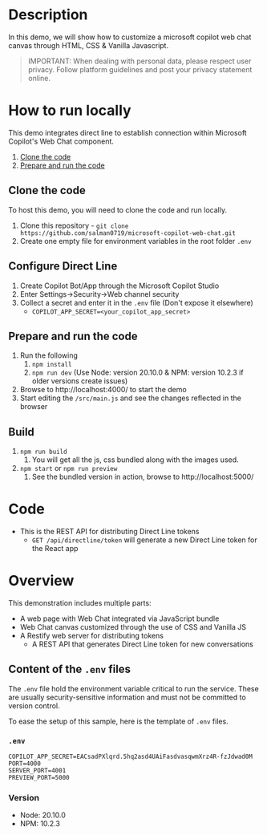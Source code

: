 # Description

In this demo, we will show how to customize a microsoft copilot web chat canvas through HTML, CSS & Vanilla Javascript. 

> IMPORTANT: When dealing with personal data, please respect user privacy. Follow platform guidelines and post your privacy statement online.

# How to run locally

This demo integrates direct line to establish connection within Microsoft Copilot's Web Chat component.

1. [Clone the code](#clone-the-code)
1. [Prepare and run the code](#prepare-and-run-the-code)

## Clone the code

To host this demo, you will need to clone the code and run locally.

1. Clone this repository - `git clone https://github.com/salman0719/microsoft-copilot-web-chat.git`
1. Create one empty file for environment variables in the root folder `.env`


## Configure Direct Line
1. Create Copilot Bot/App through the Microsoft Copilot Studio
2. Enter Settings->Security->Web channel security
3. Collect a secret and enter it in the `.env` file (Don't expose it elsewhere)
      -  `COPILOT_APP_SECRET=<your_copilot_app_secret>`  


## Prepare and run the code

1. Run the following
   1. `npm install`
   1. `npm run dev` (Use Node: version 20.10.0 & NPM: version 10.2.3 if older versions create issues)
1. Browse to http://localhost:4000/ to start the demo
1. Start editing the `/src/main.js` and see the changes reflected in the browser

## Build

1. `npm run build` 
   1. You will get all the js, css bundled along with the images used.
2. `npm start` or `npm run preview`
   1. See the bundled version in action, browse to http://localhost:5000/

# Code

-  This is the REST API for distributing Direct Line tokens
   -  `GET /api/directline/token` will generate a new Direct Line token for the React app

# Overview

This demonstration includes multiple parts:

-  A web page with Web Chat integrated via JavaScript bundle
-  Web Chat canvas customized through the use of CSS and Vanilla JS
-  A Restify web server for distributing tokens
   -  A REST API that generates Direct Line token for new conversations


## Content of the `.env` files

The `.env` file hold the environment variable critical to run the service. These are usually security-sensitive information and must not be committed to version control.

To ease the setup of this sample, here is the template of `.env` files.

### `.env`

```
COPILOT_APP_SECRET=EACsadPXlqrd.5hq2asd4UAiFasdvasqwmXrz4R-fzJdwad0M
PORT=4000
SERVER_PORT=4001
PREVIEW_PORT=5000
```

### Version
- Node: 20.10.0
- NPM: 10.2.3
